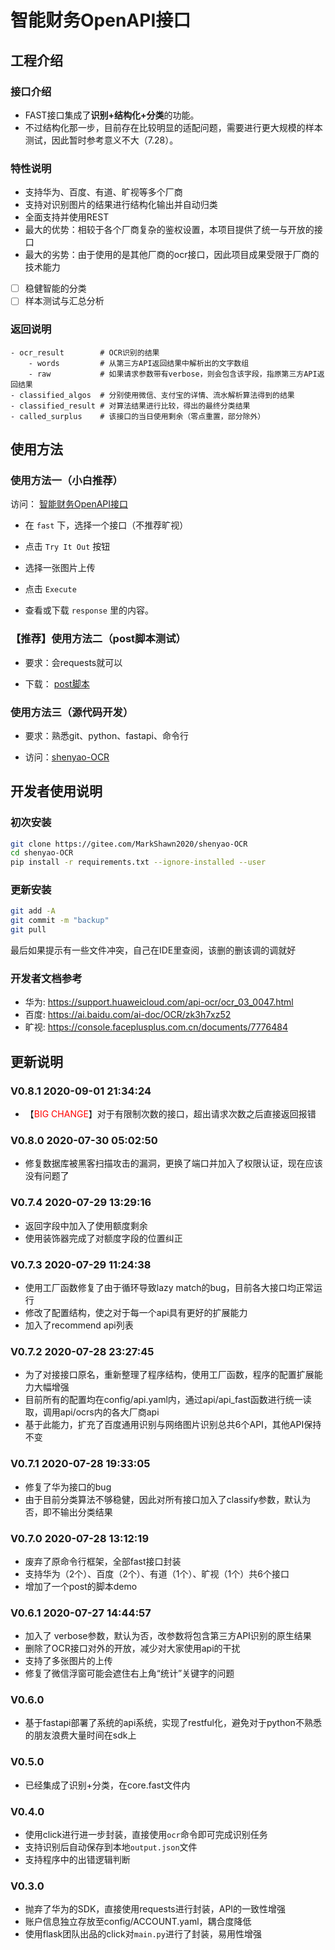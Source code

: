 # 智能财务OpenAPI接口

## 工程介绍
### 接口介绍
- FAST接口集成了**识别+结构化+分类**的功能。
- 不过结构化那一步，目前存在比较明显的适配问题，需要进行更大规模的样本测试，因此暂时参考意义不大（7.28）。

### 特性说明
- 支持华为、百度、有道、旷视等多个厂商
- 支持对识别图片的结果进行结构化输出并自动归类
- 全面支持并使用REST
- 最大的优势：相较于各个厂商复杂的鉴权设置，本项目提供了统一与开放的接口
- 最大的劣势：由于使用的是其他厂商的ocr接口，因此项目成果受限于厂商的技术能力
- [ ] 稳健智能的分类
- [ ] 样本测试与汇总分析

### 返回说明
```text
- ocr_result        # OCR识别的结果
    - words         # 从第三方API返回结果中解析出的文字数组
    - raw           # 如果请求参数带有verbose，则会包含该字段，指原第三方API返回结果
- classified_algos  # 分别使用微信、支付宝的详情、流水解析算法得到的结果
- classified_result # 对算法结果进行比较，得出的最终分类结果
- called_surplus    # 该接口的当日使用剩余（零点重置，部分除外）
```


## 使用方法
### 使用方法一（小白推荐）

访问： [智能财务OpenAPI接口](https://nanchuan.site:666/docs)

- 在 `fast` 下，选择一个接口（不推荐旷视）

- 点击 `Try It Out` 按钮

- 选择一张图片上传

- 点击 `Execute`

- 查看或下载 `response` 里的内容。

### 【推荐】使用方法二（post脚本测试）

- 要求：会requests就可以

- 下载： [post脚本](https://gitee.com/MarkShawn2020/shenyao-OCR/blob/master/scripts/post_demo.py)

### 使用方法三（源代码开发）

- 要求：熟悉git、python、fastapi、命令行

- 访问：[shenyao-OCR](https://gitee.com/MarkShawn2020/shenyao-OCR)

## 开发者使用说明
### 初次安装
```bash
git clone https://gitee.com/MarkShawn2020/shenyao-OCR
cd shenyao-OCR
pip install -r requirements.txt --ignore-installed --user
```

### 更新安装
```bash
git add -A
git commit -m "backup"
git pull
```
最后如果提示有一些文件冲突，自己在IDE里查阅，该删的删该调的调就好

### 开发者文档参考
- 华为: https://support.huaweicloud.com/api-ocr/ocr_03_0047.html
- 百度: https://ai.baidu.com/ai-doc/OCR/zk3h7xz52
- 旷视: https://console.faceplusplus.com.cn/documents/7776484


## 更新说明
### V0.8.1 2020-09-01 21:34:24
- 【<font color=red>BIG CHANGE</font>】对于有限制次数的接口，超出请求次数之后直接返回报错

### V0.8.0 2020-07-30 05:02:50
- 修复数据库被黑客扫描攻击的漏洞，更换了端口并加入了权限认证，现在应该没有问题了

### V0.7.4 2020-07-29 13:29:16
- 返回字段中加入了使用额度剩余
- 使用装饰器完成了对额度字段的位置纠正

### V0.7.3 2020-07-29 11:24:38
- 使用工厂函数修复了由于循环导致lazy match的bug，目前各大接口均正常运行
- 修改了配置结构，使之对于每一个api具有更好的扩展能力
- 加入了recommend api列表

### V0.7.2 2020-07-28 23:27:45
- 为了对接接口原名，重新整理了程序结构，使用工厂函数，程序的配置扩展能力大幅增强
- 目前所有的配置均在config/api.yaml内，通过api/api_fast函数进行统一读取，调用api/ocrs内的各大厂商api
- 基于此能力，扩充了百度通用识别与网络图片识别总共6个API，其他API保持不变

### V0.7.1 2020-07-28 19:33:05
- 修复了华为接口的bug
- 由于目前分类算法不够稳健，因此对所有接口加入了classify参数，默认为否，即不输出分类结果

### V0.7.0 2020-07-28 13:12:19
- 废弃了原命令行框架，全部fast接口封装
- 支持华为（2个）、百度（2个）、有道（1个）、旷视（1个）共6个接口
- 增加了一个post的脚本demo

### V0.6.1 2020-07-27 14:44:57
- 加入了 verbose参数，默认为否，改参数将包含第三方API识别的原生结果
- 删除了OCR接口对外的开放，减少对大家使用api的干扰
- 支持了多张图片的上传
- 修复了微信浮窗可能会遮住右上角“统计”关键字的问题

### V0.6.0
- 基于fastapi部署了系统的api系统，实现了restful化，避免对于python不熟悉的朋友浪费大量时间在sdk上

### V0.5.0
- 已经集成了识别+分类，在core.fast文件内

### V0.4.0
- 使用click进行进一步封装，直接使用`ocr`命令即可完成识别任务
- 支持识别后自动保存到本地`output.json`文件
- 支持程序中的出错逻辑判断

### V0.3.0
- 抛弃了华为的SDK，直接使用requests进行封装，API的一致性增强
- 账户信息独立存放至config/ACCOUNT.yaml，耦合度降低
- 使用flask团队出品的click对`main.py`进行了封装，易用性增强
